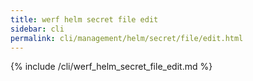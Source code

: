```yaml
---
title: werf helm secret file edit
sidebar: cli
permalink: cli/management/helm/secret/file/edit.html
---
```


{% include /cli/werf_helm_secret_file_edit.md %}
